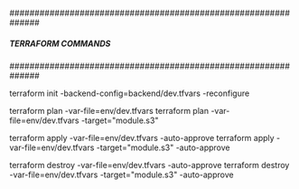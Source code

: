 ##############################################################
#####  TERRAFORM COMMANDS
##############################################################

terraform init -backend-config=backend/dev.tfvars -reconfigure

terraform plan -var-file=env/dev.tfvars
terraform plan -var-file=env/dev.tfvars -target="module.s3"

terraform apply -var-file=env/dev.tfvars -auto-approve
terraform apply -var-file=env/dev.tfvars -target="module.s3" -auto-approve


terraform destroy -var-file=env/dev.tfvars -auto-approve
terraform destroy -var-file=env/dev.tfvars -target="module.s3" -auto-approve